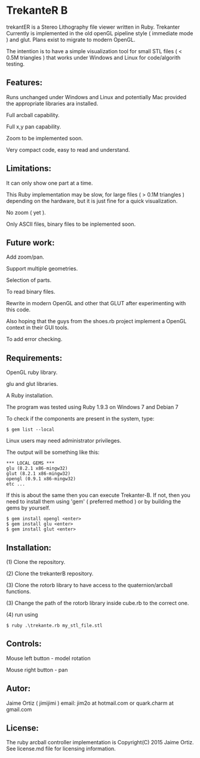 TrekanteR B
===========

trekantER is a Stereo Lithography file viewer written in Ruby.
Trekanter Currently is implemented in the old openGL pipeline style ( immediate mode ) and glut.
Plans exist to migrate to modern OpenGL.

The intention is to have a simple visualization tool for small STL files ( < 0.5M triangles ) that works under Windows and Linux for code/algorith testing.  


Features:
---------

Runs unchanged under Windows and Linux and potentially Mac provided the appropriate libraries ara installed.

Full arcball capability.

Full x,y pan capability.

Zoom to be implemented soon.

Very compact code, easy to read and understand.


Limitations:
------------

It can only show one part at a time.

This Ruby implementation may be slow, for large files ( > 0.1M triangles ) depending on the hardware, but it is just fine for a quick visualization.

No zoom ( yet ).

Only ASCII files, binary files to be inplemented soon.


Future work:
------------

Add zoom/pan.

Support multiple geometries.

Selection of parts.

To read binary files.

Rewrite in modern OpenGL and other that GLUT after experimenting with this code.

Also hoping that the guys from the shoes.rb project implement a OpenGL context in their GUI tools.

To add error checking.


Requirements:
-------------

OpenGL ruby library.

glu and glut libraries.

A Ruby installation.

The program was tested using Ruby 1.9.3 on Windows 7 and Debian 7


To check if the components are present in the system, type:

	$ gem list --local

Linux users may need administrator privileges.

The output will be something like this:

```
*** LOCAL GEMS ***
glu (8.2.1 x86-mingw32)
glut (8.2.1 x86-mingw32)
opengl (0.9.1 x86-mingw32)
etc ...
```

If this is about the same then you can execute Trekanter-B.
If not, then you need to install them using 'gem' ( preferred method ) or by building the gems by yourself.

	$ gem install opengl <enter>
	$ gem install glu <enter>
	$ gem install glut <enter>

Installation:
-------------

(1) Clone the repository.

(2) Clone the trekanterB repository.

(3) Clone the rotorb library to have access to the quaternion/arcball functions.

(3) Change the path of the rotorb library inside cube.rb to the correct one.

(4) run using
	
	$ ruby .\trekante.rb my_stl_file.stl


Controls:
---------


Mouse left button - model rotation

Mouse right button - pan

	
Autor:
------

Jaime Ortiz ( jimijimi ) email: jim2o at hotmail.com or quark.charm at gmail.com	
	
	
License:
--------

The ruby arcball controller implementation is Copyright(C) 2015 Jaime Ortiz.
See license.md file for licensing information.	
